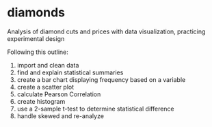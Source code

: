 # diamonds
Analysis of diamond cuts and prices with data visualization, practicing experimental design

Following this outline:
1) import and clean data
2) find and explain statistical summaries
3) create a bar chart displaying frequency based on a variable
4) create a scatter plot
5) calculate Pearson Correlation
6) create histogram
7) use a 2-sample t-test to determine statistical difference
8) handle skewed and re-analyze
